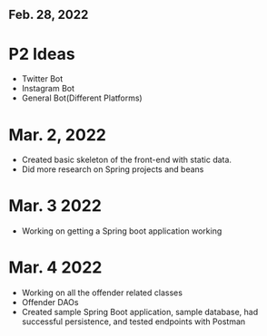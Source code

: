 ## Feb. 28, 2022

# P2 Ideas

- Twitter Bot
- Instagram Bot
- General Bot(Different Platforms)

# Mar. 2, 2022
-  Created basic skeleton of the front-end with static data.
-  Did more research on Spring projects and beans

# Mar. 3 2022
- Working on getting a Spring boot application working

# Mar. 4 2022
- Working on all the offender related classes
- Offender DAOs
- Created sample Spring Boot application, sample database, had successful persistence, and tested endpoints with Postman


